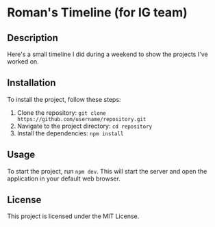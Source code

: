 # Roman's Timeline (for IG team)

## Description

Here's a small timeline I did during a weekend to show the projects I've worked on.

## Installation

To install the project, follow these steps:

1. Clone the repository: `git clone https://github.com/username/repository.git`
2. Navigate to the project directory: `cd repository`
3. Install the dependencies: `npm install`

## Usage

To start the project, run `npm dev`. This will start the server and open the application in your default web browser.

## License

This project is licensed under the MIT License.